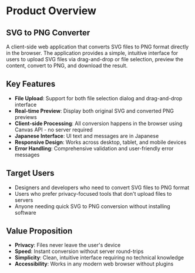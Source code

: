 # Product Overview

## SVG to PNG Converter

A client-side web application that converts SVG files to PNG format directly in the browser. The application provides a simple, intuitive interface for users to upload SVG files via drag-and-drop or file selection, preview the content, convert to PNG, and download the result.

## Key Features

- **File Upload**: Support for both file selection dialog and drag-and-drop interface
- **Real-time Preview**: Display both original SVG and converted PNG previews
- **Client-side Processing**: All conversion happens in the browser using Canvas API - no server required
- **Japanese Interface**: UI text and messages are in Japanese
- **Responsive Design**: Works across desktop, tablet, and mobile devices
- **Error Handling**: Comprehensive validation and user-friendly error messages

## Target Users

- Designers and developers who need to convert SVG files to PNG format
- Users who prefer privacy-focused tools that don't upload files to servers
- Anyone needing quick SVG to PNG conversion without installing software

## Value Proposition

- **Privacy**: Files never leave the user's device
- **Speed**: Instant conversion without server round-trips  
- **Simplicity**: Clean, intuitive interface requiring no technical knowledge
- **Accessibility**: Works in any modern web browser without plugins